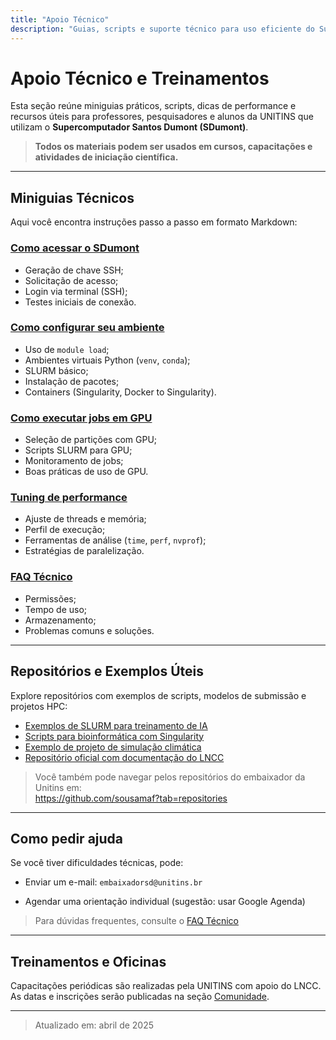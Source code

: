 ```yaml
---
title: "Apoio Técnico"
description: "Guias, scripts e suporte técnico para uso eficiente do Supercomputador Santos Dumont"
---
```


# Apoio Técnico e Treinamentos

Esta seção reúne miniguias práticos, scripts, dicas de performance e recursos úteis para professores, pesquisadores e alunos da UNITINS que utilizam o **Supercomputador Santos Dumont (SDumont)**.

> **Todos os materiais podem ser usados em cursos, capacitações e atividades de iniciação científica.**

---

## Miniguias Técnicos

Aqui você encontra instruções passo a passo em formato Markdown:

### [Como acessar o SDumont](como-acessar.md)
- Geração de chave SSH;
- Solicitação de acesso;
- Login via terminal (SSH);
- Testes iniciais de conexão.

### [Como configurar seu ambiente](configurar-ambiente.md)
- Uso de `module load`;
- Ambientes virtuais Python (`venv`, `conda`);
- SLURM básico;
- Instalação de pacotes;
- Containers (Singularity, Docker to Singularity).

### [Como executar jobs em GPU](executar-gpu.md)
- Seleção de partições com GPU;
- Scripts SLURM para GPU;
- Monitoramento de jobs;
- Boas práticas de uso de GPU.

### [Tuning de performance](tuning.md)
- Ajuste de threads e memória;
- Perfil de execução;
- Ferramentas de análise (`time`, `perf`, `nvprof`);
- Estratégias de paralelização.

### [FAQ Técnico](faq.md)
- Permissões;
- Tempo de uso;
- Armazenamento;
- Problemas comuns e soluções.

---

## Repositórios e Exemplos Úteis

Explore repositórios com exemplos de scripts, modelos de submissão e projetos HPC:

- [Exemplos de SLURM para treinamento de IA](https://github.com/sousamaf/sdumont-cnn)
- [Scripts para bioinformática com Singularity](https://github.com/sousamaf/hpc-bioinfo)
- [Exemplo de projeto de simulação climática](https://github.com/outro-usuario/simul-clima)
- [Repositório oficial com documentação do LNCC](https://wiki.sdumont.lncc.br/)

> Você também pode navegar pelos repositórios do embaixador da Unitins em:  
> https://github.com/sousamaf?tab=repositories

---

## Como pedir ajuda

Se você tiver dificuldades técnicas, pode:

- Enviar um e-mail: `embaixadorsd@unitins.br`
<!-- - Preencher o [formulário de solicitação de suporte técnico](https://...) -->
- Agendar uma orientação individual (sugestão: usar Google Agenda)

> Para dúvidas frequentes, consulte o [FAQ Técnico](faq.md)

---

## Treinamentos e Oficinas

Capacitações periódicas são realizadas pela UNITINS com apoio do LNCC.  
As datas e inscrições serão publicadas na seção [Comunidade](../comunidade/).

---

> Atualizado em: abril de 2025